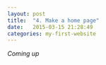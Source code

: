 ```yaml
---
layout: post
title:  "4. Make a home page"
date:   2015-03-15 21:28:49
categories: my-first-website
---
```

_Coming up_
